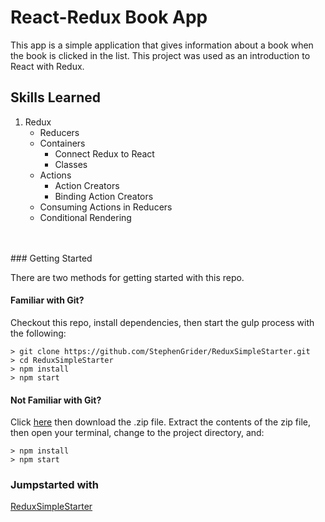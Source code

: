 # React-Redux Book App
This app is a simple application that gives information about a book when the book is clicked in the list.
This project was used as an introduction to React with Redux. 

## Skills Learned
1. Redux
    -  Reducers
    -  Containers 
       - Connect Redux to React
       - Classes
    -  Actions
       -  Action Creators
       -  Binding Action Creators
    -  Consuming Actions in Reducers
    -  Conditional Rendering
<br />
<br />
### Getting Started

There are two methods for getting started with this repo.

#### Familiar with Git?
Checkout this repo, install dependencies, then start the gulp process with the following:

```
> git clone https://github.com/StephenGrider/ReduxSimpleStarter.git
> cd ReduxSimpleStarter
> npm install
> npm start
```



#### Not Familiar with Git?
Click [here](https://github.com/StephenGrider/ReactStarter/releases) then download the .zip file.  Extract the contents of the zip file, then open your terminal, change to the project directory, and:

```
> npm install
> npm start
```
### Jumpstarted with
[ReduxSimpleStarter](https://github.com/StephenGrider/ReduxSimpleStarter)
